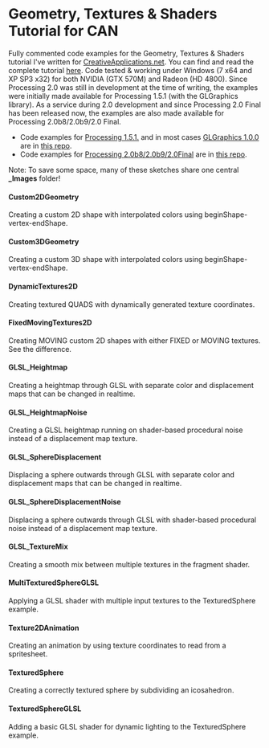Geometry, Textures & Shaders Tutorial for CAN
===================================

Fully commented code examples for the Geometry, Textures & Shaders tutorial I've written for [CreativeApplications.net](http://www.creativeapplications.net/).
You can find and read the complete tutorial [here](http://www.creativeapplications.net/processing/geometry-textures-shaders-processing-tutorial/).
Code tested & working under Windows (7 x64 and XP SP3 x32) for both NVIDIA (GTX 570M) and Radeon (HD 4800).
Since Processing 2.0 was still in development at the time of writing, the examples were initially made available for Processing 1.5.1 (with the GLGraphics library).
As a service during 2.0 development and since Processing 2.0 Final has been released now, the examples are also made available for Processing 2.0b8/2.0b9/2.0 Final.

* Code examples for [Processing 1.5.1.](http://processing.org/download/) and in most cases [GLGraphics 1.0.0](http://glgraphics.sourceforge.net/) are in [this repo](https://github.com/AmnonOwed/P5_CanTut_GeometryTexturesShaders).
* Code examples for [Processing 2.0b8/2.0b9/2.0Final](http://processing.org/download/) are in [this repo](https://github.com/AmnonOwed/P5_CanTut_GeometryTexturesShaders2B8).

Note: To save some space, many of these sketches share one central **_Images** folder!

#### Custom2DGeometry
Creating a custom 2D shape with interpolated colors using beginShape-vertex-endShape.

#### Custom3DGeometry
Creating a custom 3D shape with interpolated colors using beginShape-vertex-endShape.

#### DynamicTextures2D
Creating textured QUADS with dynamically generated texture coordinates.

#### FixedMovingTextures2D
Creating MOVING custom 2D shapes with either FIXED or MOVING textures. See the difference.

#### GLSL_Heightmap
Creating a heightmap through GLSL with separate color and displacement maps that can be changed in realtime.

#### GLSL_HeightmapNoise
Creating a GLSL heightmap running on shader-based procedural noise instead of a displacement map texture.

#### GLSL_SphereDisplacement
Displacing a sphere outwards through GLSL with separate color and displacement maps that can be changed in realtime.

#### GLSL_SphereDisplacementNoise
Displacing a sphere outwards through GLSL with shader-based procedural noise instead of a displacement map texture.

#### GLSL_TextureMix
Creating a smooth mix between multiple textures in the fragment shader.

#### MultiTexturedSphereGLSL
Applying a GLSL shader with multiple input textures to the TexturedSphere example.

#### Texture2DAnimation
Creating an animation by using texture coordinates to read from a spritesheet.

#### TexturedSphere
Creating a correctly textured sphere by subdividing an icosahedron.

#### TexturedSphereGLSL
Adding a basic GLSL shader for dynamic lighting to the TexturedSphere example.

